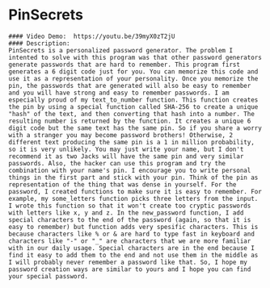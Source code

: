   # PinSecrets
    #### Video Demo:  https://youtu.be/39myX0zT2jU
    #### Description:
    PinSecrets is a personalized password generator. The problem I intented to solve with this program was that other password generators generate passwords that are hard to remember. This program first generates a 6 digit code just for you. You can memorize this code and use it as a representation of your personality. Once you memorize the pin, the passwords that are generated will also be easy to remember and you will have strong and easy to remember passwords. I am especially proud of my text_to_number function. This function creates the pin by using a special function called SHA-256 to create a unique "hash" of the text, and then converting that hash into a number. The resulting number is returned by the function. It creates a unique 6 digit code but the same text has the same pin. So if you share a worry with a stranger you may become password brothers! Otherwise, 2 different text producing the same pin is a 1 in million probability, so it is very unlikely. You may just write your name, but I don't recommend it as two Jacks will have the same pin and very similar passwords. Also, the hacker can use this program and try the combination with your name's pin. I encourage you to write personal things in the first part and stick with your pin. Think of the pin as representation of the thing that was dense in yourself. For the password, I created functions to make sure it is easy to remember. For example, my some_letters function picks three letters from the input. I wrote this function so that it won't create too cryptic passwords with letters like x, y and z. In the new_password function, I add special characters to the end of the password (again, so that it is easy to remember) but function adds very spesific characters. This is because characters like % or & are hard to type fast in keyboard and characters like "-" or "_" are characters that we are more familiar with in our daily usage. Special characters are in the end because I find it easy to add them to the end and not use them in the middle as I will probably never remember a password like that. So, I hope my password creation ways are similar to yours and I hope you can find your special password.